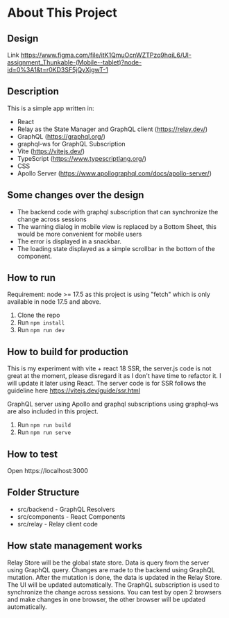 # About This Project

## Design 
Link https://www.figma.com/file/itK1QmuOcnWZTPzo9hqiL6/UI-assignment_Thunkable-(Mobile--tablet)?node-id=0%3A1&t=r0KD3SF5jQyXjgwT-1


## Description

This is a simple app written in:

- React
- Relay as the State Manager and GraphQL client (https://relay.dev/)
- GraphQL (https://graphql.org/)
- graphql-ws for GraphQL Subscription
- Vite (https://vitejs.dev/)
- TypeScript (https://www.typescriptlang.org/)
- CSS
- Apollo Server (https://www.apollographql.com/docs/apollo-server/)

## Some changes over the design

- The backend code with graphql subscription that can synchronize the change across sessions
- The warning dialog in mobile view is replaced by a Bottom Sheet, this would be more convenient for mobile users
- The error is displayed in a snackbar.
- The loading state displayed as a simple scrollbar in the bottom of the component.

## How to run

Requirement: node >= 17.5 as this project is using "fetch" which is only available in node 17.5 and above.

1. Clone the repo
2. Run `npm install`
3. Run `npm run dev`

## How to build for production

This is my experiment with vite + react 18 SSR, the server.js code is not great at the moment, please disregard it as I
don't have time to refactor it. I will update it later using React. The server code is for SSR follows the guideline here https://vitejs.dev/guide/ssr.html

GraphQL server using Apollo and graphql subscriptions using graphql-ws are also included in this project.

1. Run `npm run build`
2. Run `npm run serve`

## How to test

Open https://localhost:3000

## Folder Structure

- src/backend - GraphQL Resolvers
- src/components - React Components
- src/relay - Relay client code

## How state management works

Relay Store will be the global state store. 
Data is query from the server using GraphQL query.
Changes are made to the backend using GraphQL mutation. After the mutation is done, the data is updated in the Relay Store.
The UI will be updated automatically.
The GraphQL subscription is used to synchronize the change across sessions. You can test by open 2 browsers and make changes in one browser, the other browser will be updated automatically.
